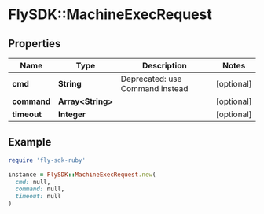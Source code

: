 # FlySDK::MachineExecRequest

## Properties

| Name | Type | Description | Notes |
| ---- | ---- | ----------- | ----- |
| **cmd** | **String** | Deprecated: use Command instead | [optional] |
| **command** | **Array&lt;String&gt;** |  | [optional] |
| **timeout** | **Integer** |  | [optional] |

## Example

```ruby
require 'fly-sdk-ruby'

instance = FlySDK::MachineExecRequest.new(
  cmd: null,
  command: null,
  timeout: null
)
```

